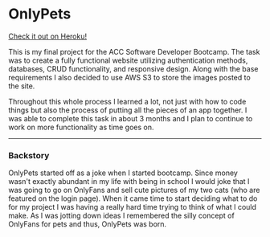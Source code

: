 # OnlyPets
[Check it out on Heroku!](https://onlypets.herokuapp.com/)

This is my final project for the ACC Software Developer Bootcamp. The task was to create a fully functional website utilizing authentication methods, databases, CRUD functionality, and responsive design. Along with the base requirements I also decided to use AWS S3 to store the images posted to the site.

Throughout this whole process I learned a lot, not just with how to code things but also the process of putting all the pieces of an app together. I was able to complete this task in about 3 months and I plan to continue to work on more functionality as time goes on.

---
### Backstory
OnlyPets started off as a joke when I started bootcamp. Since money wasn't exactly abundant in my life with being in school I would joke that I was going to go on OnlyFans and sell cute pictures of my two cats (who are featured on the login page). When it came time to start deciding what to do for my project I was having a really hard time trying to think of what I could make. As I was jotting down ideas I remembered the silly concept of OnlyFans for pets and thus, OnlyPets was born.